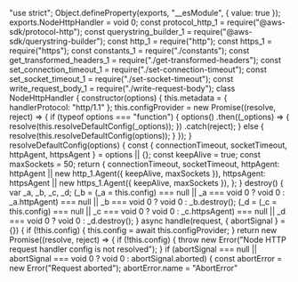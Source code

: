 "use strict";
Object.defineProperty(exports, "__esModule", { value: true });
exports.NodeHttpHandler = void 0;
const protocol_http_1 = require("@aws-sdk/protocol-http");
const querystring_builder_1 = require("@aws-sdk/querystring-builder");
const http_1 = require("http");
const https_1 = require("https");
const constants_1 = require("./constants");
const get_transformed_headers_1 = require("./get-transformed-headers");
const set_connection_timeout_1 = require("./set-connection-timeout");
const set_socket_timeout_1 = require("./set-socket-timeout");
const write_request_body_1 = require("./write-request-body");
class NodeHttpHandler {
    constructor(options) {
        this.metadata = { handlerProtocol: "http/1.1" };
        this.configProvider = new Promise((resolve, reject) => {
            if (typeof options === "function") {
                options()
                    .then((_options) => {
                    resolve(this.resolveDefaultConfig(_options));
                })
                    .catch(reject);
            }
            else {
                resolve(this.resolveDefaultConfig(options));
            }
        });
    }
    resolveDefaultConfig(options) {
        const { connectionTimeout, socketTimeout, httpAgent, httpsAgent } = options || {};
        const keepAlive = true;
        const maxSockets = 50;
        return {
            connectionTimeout,
            socketTimeout,
            httpAgent: httpAgent || new http_1.Agent({ keepAlive, maxSockets }),
            httpsAgent: httpsAgent || new https_1.Agent({ keepAlive, maxSockets }),
        };
    }
    destroy() {
        var _a, _b, _c, _d;
        (_b = (_a = this.config) === null || _a === void 0 ? void 0 : _a.httpAgent) === null || _b === void 0 ? void 0 : _b.destroy();
        (_d = (_c = this.config) === null || _c === void 0 ? void 0 : _c.httpsAgent) === null || _d === void 0 ? void 0 : _d.destroy();
    }
    async handle(request, { abortSignal } = {}) {
        if (!this.config) {
            this.config = await this.configProvider;
        }
        return new Promise((resolve, reject) => {
            if (!this.config) {
                throw new Error("Node HTTP request handler config is not resolved");
            }
            if (abortSignal === null || abortSignal === void 0 ? void 0 : abortSignal.aborted) {
                const abortError = new Error("Request aborted");
                abortError.name = "AbortError"